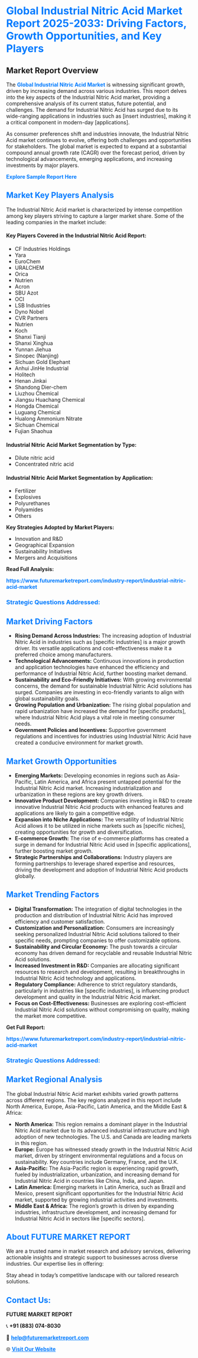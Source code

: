 <h1 style="color: #007BFF;">Global Industrial Nitric Acid Market Report 2025-2033: Driving Factors, Growth Opportunities, and Key Players</h1>

<section id="overview">
<h2>Market Report Overview</h2>
<p>The <a href="https://www.futuremarketreport.com/industry-report/industrial-nitric-acid-market" style="color: #007BFF; text-decoration: none;"><strong>Global Industrial Nitric Acid Market</strong></a> is witnessing significant growth, driven by increasing demand across various industries. This report delves into the key aspects of the Industrial Nitric Acid market, providing a comprehensive analysis of its current status, future potential, and challenges. The demand for Industrial Nitric Acid has surged due to its wide-ranging applications in industries such as [insert industries], making it a critical component in modern-day [applications].</p>
<p>As consumer preferences shift and industries innovate, the Industrial Nitric Acid market continues to evolve, offering both challenges and opportunities for stakeholders. The global market is expected to expand at a substantial compound annual growth rate (CAGR) over the forecast period, driven by technological advancements, emerging applications, and increasing investments by major players.</p>
</section>

<section id="overview">
<p><a href="https://www.futuremarketreport.com/request-sample/reportId=60300" style="color: #007BFF; text-decoration: none;"><strong>Explore Sample Report Here</strong></a></p>
</section>

<section id="key-players">
<h2 style="color: #007BFF;">Market Key Players Analysis</h2>
<p>The Industrial Nitric Acid market is characterized by intense competition among key players striving to capture a larger market share. Some of the leading companies in the market include:</p>
<h4>Key Players Covered in the Industrial Nitric Acid Report:</h4>
<ul><li>CF Industries Holdings</li><li>Yara</li><li>EuroChem</li><li>URALCHEM</li><li>Orica</li><li>Nutrien</li><li>Acron</li><li>SBU Azot</li><li>OCI</li><li>LSB Industries</li><li>Dyno Nobel</li><li>CVR Partners</li><li>Nutrien</li><li>Koch</li><li>Shanxi Tianji</li><li>Shanxi Xinghua</li><li>Yunnan Jiehua</li><li>Sinopec (Nanjing)</li><li>Sichuan Gold Elephant</li><li>Anhui JinHe Industrial</li><li>Holitech</li><li>Henan Jinkai</li><li>Shandong Dier-chem</li><li>Liuzhou Chemical</li><li>Jiangsu Huachang Chemical</li><li>Hongda Chemical</li><li>Luguang Chemical</li><li>Hualong Ammonium Nitrate</li><li>Sichuan Chemical</li><li>Fujian Shaohua</li></ul>
<h4>Industrial Nitric Acid Market Segmentation by Type:</h4>
<ul><li>Dilute nitric acid</li><li>Concentrated nitric acid</li></ul>

<h4>Industrial Nitric Acid Market Segmentation by Application:</h4>
<ul><li>Fertilizer</li><li>Explosives</li><li>Polyurethanes</li><li>Polyamides</li><li>Others</li></ul>
<p><strong>Key Strategies Adopted by Market Players:</strong></p>
<ul>
<li>Innovation and R&D</li>
<li>Geographical Expansion</li>
<li>Sustainability Initiatives</li>
<li>Mergers and Acquisitions</li>
</ul>
</section>

<section>
<p><strong>Read Full Analysis: </strong></p><a href="https://www.futuremarketreport.com/industry-report/industrial-nitric-acid-market" style="color: #007BFF; text-decoration: none;"><strong>https://www.futuremarketreport.com/industry-report/industrial-nitric-acid-market</strong></a>
<h3 style="color: #007BFF;">Strategic Questions Addressed:</h3>
</section>

<section id="driving-factors">
<h2 style="color: #007BFF;">Market Driving Factors</h2>
<ul>
<li><strong>Rising Demand Across Industries:</strong> The increasing adoption of Industrial Nitric Acid in industries such as [specific industries] is a major growth driver. Its versatile applications and cost-effectiveness make it a preferred choice among manufacturers.</li>
<li><strong>Technological Advancements:</strong> Continuous innovations in production and application technologies have enhanced the efficiency and performance of Industrial Nitric Acid, further boosting market demand.</li>
<li><strong>Sustainability and Eco-Friendly Initiatives:</strong> With growing environmental concerns, the demand for sustainable Industrial Nitric Acid solutions has surged. Companies are investing in eco-friendly variants to align with global sustainability goals.</li>
<li><strong>Growing Population and Urbanization:</strong> The rising global population and rapid urbanization have increased the demand for [specific products], where Industrial Nitric Acid plays a vital role in meeting consumer needs.</li>
<li><strong>Government Policies and Incentives:</strong> Supportive government regulations and incentives for industries using Industrial Nitric Acid have created a conducive environment for market growth.</li>
</ul>
</section>

<section id="growth-opportunities">
<h2 style="color: #007BFF;">Market Growth Opportunities</h2>
<ul>
<li><strong>Emerging Markets:</strong> Developing economies in regions such as Asia-Pacific, Latin America, and Africa present untapped potential for the Industrial Nitric Acid market. Increasing industrialization and urbanization in these regions are key growth drivers.</li>
<li><strong>Innovative Product Development:</strong> Companies investing in R&D to create innovative Industrial Nitric Acid products with enhanced features and applications are likely to gain a competitive edge.</li>
<li><strong>Expansion into Niche Applications:</strong> The versatility of Industrial Nitric Acid allows it to be utilized in niche markets such as [specific niches], creating opportunities for growth and diversification.</li>
<li><strong>E-commerce Growth:</strong> The rise of e-commerce platforms has created a surge in demand for Industrial Nitric Acid used in [specific applications], further boosting market growth.</li>
<li><strong>Strategic Partnerships and Collaborations:</strong> Industry players are forming partnerships to leverage shared expertise and resources, driving the development and adoption of Industrial Nitric Acid products globally.</li>
</ul>
</section>

<section id="trending-factors">
<h2 style="color: #007BFF;">Market Trending Factors</h2>
<ul>
<li><strong>Digital Transformation:</strong> The integration of digital technologies in the production and distribution of Industrial Nitric Acid has improved efficiency and customer satisfaction.</li>
<li><strong>Customization and Personalization:</strong> Consumers are increasingly seeking personalized Industrial Nitric Acid solutions tailored to their specific needs, prompting companies to offer customizable options.</li>
<li><strong>Sustainability and Circular Economy:</strong> The push towards a circular economy has driven demand for recyclable and reusable Industrial Nitric Acid solutions.</li>
<li><strong>Increased Investment in R&D:</strong> Companies are allocating significant resources to research and development, resulting in breakthroughs in Industrial Nitric Acid technology and applications.</li>
<li><strong>Regulatory Compliance:</strong> Adherence to strict regulatory standards, particularly in industries like [specific industries], is influencing product development and quality in the Industrial Nitric Acid market.</li>
<li><strong>Focus on Cost-Effectiveness:</strong> Businesses are exploring cost-efficient Industrial Nitric Acid solutions without compromising on quality, making the market more competitive.</li>
</ul>
</section>

<section>
<p><strong>Get Full Report: </strong></p><a href="https://www.futuremarketreport.com/industry-report/industrial-nitric-acid-market" style="color: #007BFF; text-decoration: none;"><strong>https://www.futuremarketreport.com/industry-report/industrial-nitric-acid-market</strong></a>
<h3 style="color: #007BFF;">Strategic Questions Addressed:</h3>
</section>


<section id="regional-analysis">
<h2 style="color: #007BFF;">Market Regional Analysis</h2>
<p>The global Industrial Nitric Acid market exhibits varied growth patterns across different regions. The key regions analyzed in this report include North America, Europe, Asia-Pacific, Latin America, and the Middle East & Africa:</p>
<ul>
<li><strong>North America:</strong> This region remains a dominant player in the Industrial Nitric Acid market due to its advanced industrial infrastructure and high adoption of new technologies. The U.S. and Canada are leading markets in this region.</li>
<li><strong>Europe:</strong> Europe has witnessed steady growth in the Industrial Nitric Acid market, driven by stringent environmental regulations and a focus on sustainability. Key countries include Germany, France, and the U.K.</li>
<li><strong>Asia-Pacific:</strong> The Asia-Pacific region is experiencing rapid growth, fueled by industrialization, urbanization, and increasing demand for Industrial Nitric Acid in countries like China, India, and Japan.</li>
<li><strong>Latin America:</strong> Emerging markets in Latin America, such as Brazil and Mexico, present significant opportunities for the Industrial Nitric Acid market, supported by growing industrial activities and investments.</li>
<li><strong>Middle East & Africa:</strong> The region’s growth is driven by expanding industries, infrastructure development, and increasing demand for Industrial Nitric Acid in sectors like [specific sectors].</li>
</ul>
</section>

<footer>
<h2 style="color: #007BFF;">About FUTURE MARKET REPORT</h2>
<p>We are a trusted name in market research and advisory services, delivering actionable insights and strategic support to businesses across diverse industries. Our expertise lies in offering:</p>

<p>Stay ahead in today’s competitive landscape with our tailored research solutions.</p>

<h2 style="color: #007BFF;">Contact Us:</h2>
<p><strong>FUTURE MARKET REPORT</strong></p>
<p>📞 <strong>+91 (883) 074-8030</strong></p>
<p>📧 <strong><a href="mailto:help@futuremarketreport.com" style="color: #007BFF;">help@futuremarketreport.com</a></strong></p>
<p>🌐 <strong><a href="https://www.futuremarketreport.com/" style="color: #007BFF;">Visit Our Website</a></strong></p>
</footer>